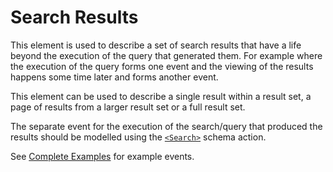 # Search Results

This element is used to describe a set of search results that have a life beyond the execution of the query that generated them.
For example where the execution of the query forms one event and the viewing of the results happens some time later and forms another event. 

This element can be used to describe a single result within a result set, a page of results from a larger result set or a full result set.

The separate event for the execution of the search/query that produced the results should be modelled using the [`<Search>`](../schemaActions/search.md) schema action.

See [Complete Examples](../completeExamples/README.md) for example events.
